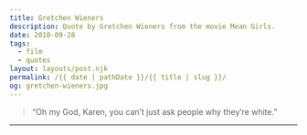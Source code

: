 ```yaml
---
title: Gretchen Wieners
description: Quote by Gretchen Wieners from the movie Mean Girls.
date: 2010-09-28
tags: 
  - film
  - quotes
layout: layouts/post.njk
permalink: /{{ date | pathDate }}/{{ title | slug }}/
og: gretchen-wieners.jpg
---
```


> “Oh my God, Karen, you can’t just ask people why they’re white.”

---
